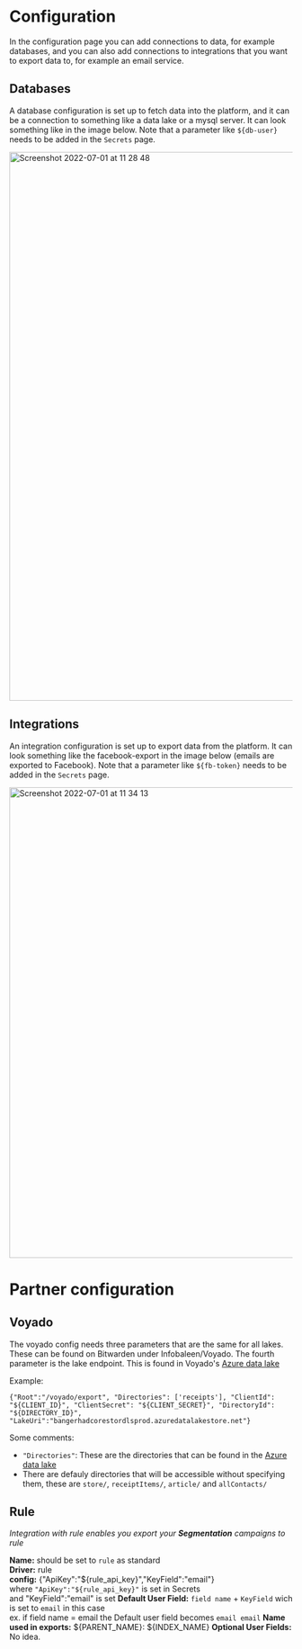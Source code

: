 # Configuration

In the configuration page you can add connections to data, for example databases, and you can also add connections to integrations that you want to export data to, for example an email service.

## Databases

A database configuration is set up to fetch data into the platform, and it can be a connection to something like a data lake or a mysql server. It can look something like in the image below. Note that a parameter like `${db-user}` needs to be added in the `Secrets` page.

<img width="976" alt="Screenshot 2022-07-01 at 11 28 48" src="https://user-images.githubusercontent.com/4352260/176867875-be6a64af-1a67-48d9-88f5-689d763718d7.png">

## Integrations

An integration configuration is set up to export data from the platform.  It can look something like the facebook-export in the image below (emails are exported to Facebook). Note that a parameter like `${fb-token}` needs to be added in the `Secrets` page.

<img width="837" alt="Screenshot 2022-07-01 at 11 34 13" src="https://user-images.githubusercontent.com/4352260/176868658-b99b6f52-8a53-48f6-8e9e-b42275d10329.png">


# Partner configuration


## Voyado
The voyado config needs three parameters that are the same for all lakes. These can be found on Bitwarden under Infobaleen/Voyado. The fourth parameter is the lake endpoint. This is found in Voyado's [Azure data lake]((#find-voyado-files-to-import))

Example:

```
{"Root":"/voyado/export", "Directories": ['receipts'], "ClientId": "${CLIENT_ID}", "ClientSecret": "${CLIENT_SECRET}", "DirectoryId": "${DIRECTORY_ID}", "LakeUri":"bangerhadcorestordlsprod.azuredatalakestore.net"}
```

Some comments:
* `"Directories"`: These are the directories that can be found in the [Azure data lake]((#find-voyado-files-to-import))
* There are defauly directories that will be accessible without specifying them, these are `store/`, `receiptItems/`, `article/` and `allContacts/`


## Rule

*Integration with rule enables you export your **Segmentation** campaigns to rule*  

**Name:** should be set to `rule` as standard  
**Driver:** rule  
**config:** {"ApiKey":"${rule_api_key}","KeyField":"email"}  
where `"ApiKey":"${rule_api_key}"` is set in Secrets  
and "KeyField":"email" is set 
**Default User Field:** `field name` + `KeyField` wich is set to `email` in this case  
ex. if field name = email the Default user field becomes `email email`
**Name used in exports:** ${PARENT_NAME}: ${INDEX_NAME}
**Optional User Fields:** No idea.

